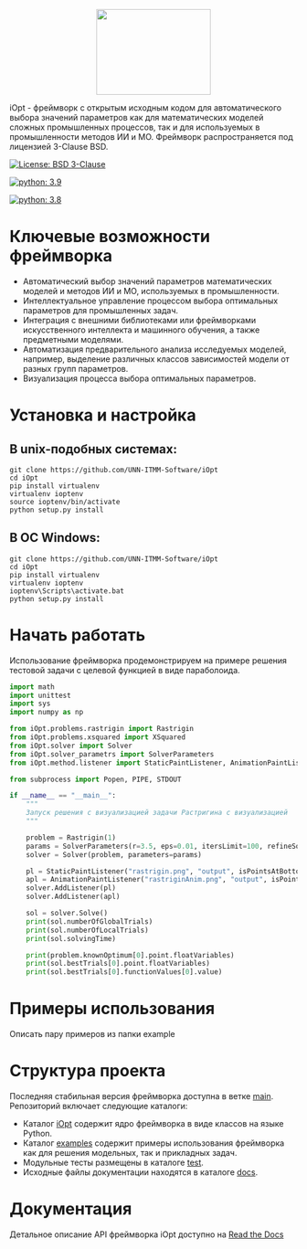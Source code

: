 <p align="center">
  <img src="https://github.com/UNN-ITMM-Software/iOpt/blob/main/docs/iOpt_logo.png" width="200" height="150"/>
</p>

iOpt - фреймворк с открытым исходным кодом для автоматического выбора значений параметров как для математических моделей сложных промышленных процессов, так и для используемых в промышленности методов ИИ и МО. Фреймворк распространяется под лицензией 3-Clause BSD.

[![License: BSD 3-Clause](https://img.shields.io/github/license/ITMO-NSS-team/Fedot.Industrial?style=flat-square)](https://github.com/UNN-ITMM-Software/iOpt/blob/main/LICENSE)

[![python: 3.9](https://img.shields.io/badge/python-3.9-green)](https://img.shields.io/badge/python-3.9-green)

[![python: 3.8](https://img.shields.io/badge/python-3.8-green)](https://img.shields.io/badge/python-3.8-green)




# Ключевые возможности фреймворка
- Автоматический выбор значений параметров математических моделей и методов ИИ и МО, используемых в промышленности.
- Интеллектуальное управление процессом выбора оптимальных параметров для промышленных задач.
- Интеграция с внешними библиотеками или фреймворками искусственного интеллекта и машинного обучения, а также предметными моделями.
- Автоматизация предварительного анализа исследуемых моделей, например, выделение различных классов зависимостей модели от разных групп параметров.
- Визуализация процесса выбора оптимальных параметров.

# Установка и настройка

## В unix-подобных системах:

```
git clone https://github.com/UNN-ITMM-Software/iOpt
cd iOpt
pip install virtualenv
virtualenv ioptenv
source ioptenv/bin/activate
python setup.py install
```

## В ОС Windows:

```
git clone https://github.com/UNN-ITMM-Software/iOpt
cd iOpt
pip install virtualenv
virtualenv ioptenv
ioptenv\Scripts\activate.bat
python setup.py install
```


# Начать работать

Использование фреймворка продемонстрируем на примере решения тестовой задачи с целевой функцией в виде параболоида.

```python
import math
import unittest
import sys
import numpy as np

from iOpt.problems.rastrigin import Rastrigin
from iOpt.problems.xsquared import XSquared
from iOpt.solver import Solver
from iOpt.solver_parametrs import SolverParameters
from iOpt.method.listener import StaticPaintListener, AnimationPaintListener, StaticNDPaintListener, AnimationNDPaintListener, ConsoleFullOutputListener

from subprocess import Popen, PIPE, STDOUT

if __name__ == "__main__":
    """
    Запуск решения с визуализацией задачи Растригина с визуализацией
    """

    problem = Rastrigin(1)
    params = SolverParameters(r=3.5, eps=0.01, itersLimit=100, refineSolution=True)
    solver = Solver(problem, parameters=params)

    pl = StaticPaintListener("rastrigin.png", "output", isPointsAtBottom = False)
    apl = AnimationPaintListener("rastriginAnim.png", "output", isPointsAtBottom = False, toPaintObjFunc=True)
    solver.AddListener(pl)
    solver.AddListener(apl)

    sol = solver.Solve()
    print(sol.numberOfGlobalTrials)
    print(sol.numberOfLocalTrials)
    print(sol.solvingTime)

    print(problem.knownOptimum[0].point.floatVariables)
    print(sol.bestTrials[0].point.floatVariables)
    print(sol.bestTrials[0].functionValues[0].value)
```

# Примеры использования

Описать пару примеров из папки example

# Структура проекта

Последняя стабильная версия фреймворка доступна в ветке [main](https://github.com/UNN-ITMM-Software/iOpt/tree/main).
Репозиторий включает следующие каталоги:
- Каталог [iOpt](https://github.com/UNN-ITMM-Software/iOpt/tree/main/iOpt) содержит ядро фреймворка в виде  классов на языке Python.
- Каталог [examples](https://github.com/UNN-ITMM-Software/iOpt/tree/main/examples) содержит примеры использования фреймворка как для решения модельных, так и прикладных задач.
- Модульные тесты размещены в каталоге [test](https://github.com/UNN-ITMM-Software/iOpt/tree/main/test).
- Исходные файлы документации находятся в каталоге [docs](https://github.com/UNN-ITMM-Software/iOpt/tree/main/docs).

# Документация

Детальное описание API фреймворка iOpt доступно на [Read the Docs](https://iopt.readthedocs.io/ru/latest/)
